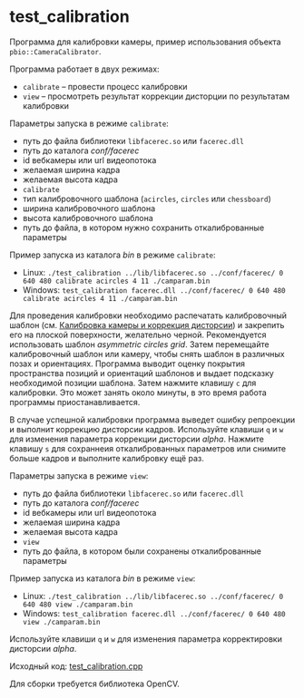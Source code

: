 # test_calibration

Программа для калибровки камеры, пример использования объекта `pbio::CameraCalibrator`.

Программа работает в двух режимах:

* `calibrate` – провести процесс калибровки
* `view` – просмотреть результат коррекции дисторции по результатам калибровки

Параметры запуска в режиме `calibrate`:

* путь до файла библиотеки `libfacerec.so` или `facerec.dll`
* путь до каталога *conf/facerec*
* id вебкамеры или url видеопотока
* желаемая ширина кадра
* желаемая высота кадра
* `calibrate`
* тип калибровочного шаблона (`acircles`, `circles` или `chessboard`)
* ширина калибровочного шаблона
* высота калибровочного шаблона
* путь до файла, в котором нужно сохранить откалиброванные параметры

Пример запуска из каталога *bin* в режиме `calibrate`:

* Linux: `./test_calibration ../lib/libfacerec.so ../conf/facerec/ 0 640 480 calibrate acircles 4 11 ./camparam.bin`
* Windows: `test_calibration facerec.dll ../conf/facerec/ 0 640 480 calibrate acircles 4 11 ./camparam.bin`

Для проведения калибровки необходимо распечатать калибровочный шаблон (см. [Калибровка камеры и коррекция дисторсии](../../development/camera_calibration.md)) и закрепить его на плоской поверхности, желательно черной. Рекомендуется использовать шаблон *asymmetric circles grid*. Затем перемещайте калибровочный шаблон или камеру, чтобы снять шаблон в различных позах и ориентациях. Программа выводит оценку покрытия пространства позиций и ориентаций шаблонов и выдает подсказку необходимой позиции шаблона. Затем нажмите клавишу `с` для калибровки. Это может занять около минуты, в это время работа программы приостанавливается.

В случае успешной калибровки программа выведет ошибку репроекции и выполнит коррекцию дисторсии кадров. Используйте клавиши `q` и `w` для изменения параметра коррекции дисторсии *alpha*. Нажмите клавишу `s` для сохраннеия откалиброванных параметров или снимите больше кадров и выполните калибровку ещё раз. 

Параметры запуска в режиме `view`:

* путь до файла библиотеки `libfacerec.so` или `facerec.dll`
* путь до каталога *conf/facerec*
* id вебкамеры или url видеопотока
* желаемая ширина кадра
* желаемая высота кадра
* `view`
* путь до файла, в котором были сохранены откалиброванные параметры

Пример запуска из каталога *bin* в режиме `view`:

* Linux: `./test_calibration ../lib/libfacerec.so ../conf/facerec/ 0 640 480 view ./camparam.bin`
* Windows: `test_calibration facerec.dll ../conf/facerec/ 0 640 480 view ./camparam.bin`

Используйте клавиши `q` и `w` для изменения параметра корректировки дисторсии *alpha*.

Исходный код: [test_calibration.cpp](../../../examples/cpp/test_calibration/test_calibration.cpp)

Для сборки требуется библиотека OpenCV.
